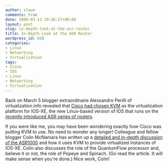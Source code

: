 ```yaml
---
author: slowe
comments: true
date: 2008-03-12 19:36:27+00:00
layout: post
slug: in-depth-look-at-the-asr-router
title: In-Depth Look at the ASR Router
wordpress_id: 658
categories:
- Linux
- Networking
- Virtualization
tags:
- Cisco
- IOS
- Linux
- Networking
- Virtualization
---
```


Back on March 5 blogger extraordinaire Alessandro Perilli of virtualization.info revealed that [Cisco had chosen KVM](http://www.virtualization.info/2008/03/cisco-puts-kvm-in-its-ios.html) as the virtualization platform for IOS-XE, the new Linux-based version of IOS that runs on the [recently introduced ASR series of routers](http://newsroom.cisco.com/dlls/2008/prod_030408.html).

If you were like me, you may have been wondering exactly _how_ Cisco was putting KVM to use. No need to wonder any longer! Colleague and fellow blogger Colin McNamara has written up a [detailed and in-depth discussion of the ASR1000](http://www.colinmcnamara.com/2008/03/10/cisco-is-using-linux-virtualization-and-40-core-cpus-for-its-next-generation-routers) and how it uses KVM to provide virtualized instances of IOS-XE. Colin also discusses the role of the QuantumFlow processor and, believe it or not, the role of Popeye and Spinach. (Go read the article. It will make sense when you're done.) Nice work, Colin!
